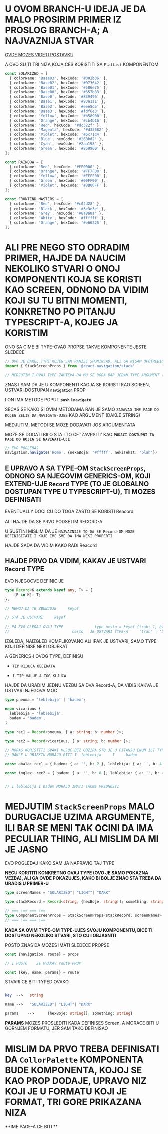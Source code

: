 # U OVOM BRANCH-U IDEJA JE DA MALO PROSIRIM PRIMER IZ PROSLOG BRANCH-A; A NAJVAZNIJA STVAR 

[OVDE MOZES VIDETI POSTAVKU](https://kadikraman.github.io/react-native-v2/navigation-exercise)

A OVO SU TI TRI NIZA KOJA CES KORISTITI SA `FlatList` KOMPONENTOM

```ts
const SOLARIZED = [
  { colorName: 'Base03', hexCode: '#002b36' },
  { colorName: 'Base02', hexCode: '#073642' },
  { colorName: 'Base01', hexCode: '#586e75' },
  { colorName: 'Base00', hexCode: '#657b83' },
  { colorName: 'Base0', hexCode: '#839496' },
  { colorName: 'Base1', hexCode: '#93a1a1' },
  { colorName: 'Base2', hexCode: '#eee8d5' },
  { colorName: 'Base3', hexCode: '#fdf6e3' },
  { colorName: 'Yellow', hexCode: '#b58900' },
  { colorName: 'Orange', hexCode: '#cb4b16' },
  { colorName: 'Red', hexCode: '#dc322f' },
  { colorName: 'Magenta', hexCode: '#d33682' },
  { colorName: 'Violet', hexCode: '#6c71c4' },
  { colorName: 'Blue', hexCode: '#268bd2' },
  { colorName: 'Cyan', hexCode: '#2aa198' },
  { colorName: 'Green', hexCode: '#859900' },
];

const RAINBOW = [
  { colorName: 'Red', hexCode: '#FF0000' },
  { colorName: 'Orange', hexCode: '#FF7F00' },
  { colorName: 'Yellow', hexCode: '#FFFF00' },
  { colorName: 'Green', hexCode: '#00FF00' },
  { colorName: 'Violet', hexCode: '#8B00FF' },
];

const FRONTEND_MASTERS = [
  { colorName: 'Red', hexCode: '#c02d28' },
  { colorName: 'Black', hexCode: '#3e3e3e' },
  { colorName: 'Grey', hexCode: '#8a8a8a' },
  { colorName: 'White', hexCode: '#ffffff' },
  { colorName: 'Orange', hexCode: '#e66225' },
];

```

# ALI PRE NEGO STO ODRADIM PRIMER, HAJDE DA NAUCIM NEKOLIKO STVARI O ONOJ KOMPONENTI KOJA SE KORISTI KAO SCREEN, ODNONO DA VIDIM KOJI SU TU BITNI MOMENTI, KONKRETNO PO PITANJU TYPESCRIPT-A, KOJEG JA KORISTIM

ONO SA CIME BI TYPE-OVAO PROPSE TAKVE KOMPONENTE JESTE SLEDECE

```ts
// OVO JE DAKEL TYPE KOJEG SAM RANIJE SPOMINJAO, ALI GA NISAM UPOTREBIO NA BOLJUI NACIN
import { StackScreenProps } from '@react-navigation/stack'

// MEDJUTIM I OVAJ TYPE ZAHTEVA DA MU SE DODA BAR JEDAN TYPE ARGUMENT (GENERIC) 

```

ZNAS I SAM DA JE U KOMPONENTI KAOJA SE KORISTI KAO SCREEN, USTVARI DOSTUPAN **`navigation`** PROP

I ON IMA METODE POPUT **`push`** I **`navigate`**

SECAS SE KAKO SI OVIM METODAMA RANIJE SAMO `ZADAVAO IME PAGE DO KOJEG ZELIS DA NAVIGATE-UJES` KAO ARGUMENT (DAKLE STRING)

MEDJUTIM, METODI SE MOZE DODAVATI JOS ARGUMENTATA

MOZE SE DODATI BILO STA I TO CE 'ZAVRSITI' KAO **`PODACI DOSTUPNI ZA PAGE DO KOJEG SE NAVIGATE-UJE`** 

```ts
// EVO POGLEDAJ
navigation.navigate('Home', {nekaBoja: '#fffff', nekiTekst: "blah"})
```

## E UPRAVO A SA TYPE-OM `StackScreenProps`, ODNONO SA NJEGOVIM GENERICS-OM, KOJI EXTEND-UJE `Record` TYPE (TO JE GLOBALNO DOSTUPAN TYPE U TYPESCRIPT-U), TI MOZES DEFINISATI

EVENTUALLY DOCI CU DO TOGA ZASTO SE KORISTI Reacord

ALI HAJDE DA SE PRVO PODSETIM RECORD-A

U SUSTINI MISLIM DA JE `NAJVAZNIJE TO DA SE Record-OM MOZE DEFINISITATI I KOJE IME SME DA IMA NEKI PROPERTI`

HAJDE SADA DA VIDIM KAKO RADI Reacord

## HAJDE PRVO DA VIDIM, KAKAV JE USTVARI `Record` TYPE

EVO NJEGOCVE DEFINICIJE

```ts
type Record<K extends keyof any, T> = {
    [P in K]: T;
};

// NEMOJ DA TE ZBUNJUJE     keyof

// STA JE USTVARI     keyof

// PA EVO GLEDAJ OVAJ TYPE              type nesto = keyof {trah: 1, blah: "48px"}
//                            nesto   JE USTVARI TYPE-A     'trah' | 'blah'

```

IZGLEDA, NAIZGLED KOMPLIKOVANO ALI IPAK JE USTVARI, SAMO TYPE KOJI DEFINISE NEKI OBJEKAT

A GENERICS-I OVOG TYPE, DEFINISU

- `TIP KLJUCA OBJEKATA`

- `I TIP VALUE-A TOG KLJUCA`

HAJDE DA URADIM JEDNU VEZBU SA DVA Record-A, DA VIDIS KAKVA JE USTVARI NJEGOVA MOC

```ts
type pneuma = 'leblebija' | 'badem';

enum vicarious {
  leblebija = 'leblebija',
  badem = 'badem',
}

type rec1 = Record<pneuma, { a: string; b: number }>;

type rec2 = Record<vicarious, { a: string; b: number }>;

// MORAS KORISTITI SVAKI KLJUC BEZ OBZIRA STO JE U PITANJU ENUM ILI TYPE SA |
// DAKLE U OBJEKTU MORAJU BITI I  leblebija     I     badem

const abala: rec1 = { badem: { a: '', b: 2 }, leblebija: { a: '', b: 4 } };

const inglez: rec2 = { badem: { a: '', b: 8 }, leblebija: { a: '', b: 48 } };


// I leblebija I badem MORAJU IMATI TACNE VREDNOSTI   

```

# MEDJUTIM `StackScreenProps` MALO DURUGACIJE UZIMA ARGUMENTE, ILI BAR SE MENI TAK OCINI DA IMA PECULIAR THING, ALI MISLIM DA MI JE JASNO

EVO POGLEDAJ KAKO SAM JA NAPRAVIO TAJ TYPE

**NECU KORITITI KONKRETNO OVAJ TYPE (OVO JE SAMO POKAZNA VEZBA), ALI GA OVDE POKAZUJES, KAKO BI BOLJE ZNAO STA TREBA DA URADIS U PRIMER-U**

```ts
type screenNames = "SOLARIZED"| "LIGHT"| "DARK"

type stackRecord = Record<string, {hexBoje: string[]; something: string }>

// === !== === !==
type ComponentScreenProps = StackScreenProps<stackRecord, screenNames>
// === !== === !==
```

**KADA SA OVIM TYPE-OM TYPE-UJES SVOJU KOMPONENTU, BICE TI DOSTUPNO NEKOLIKO STVARI, STO CU I OBJASNITI**

POSTO ZNAS DA MOZES IMATI SLEDECE PROPSE

```ts
const {navigation, route} = props

// I POSTO    JE OVAKAV route PROP

const {key, name, params} = route

```

STVARI CE BITI TYPED OVAKO

```php

key  -->   string

name -->   "SOLARIZED"| "LIGHT"| "DARK"

params    -->      {hexBoje: string[]; something: string}  

```

**PARAMS** MOZES PROSLEDITI KADA DEFINISES Screen, A MORACE BITI U GORNJEM FORMATU, JER SAM TAKO DEFINISAO






# MISLIM DA PRVO TREBA DEFINISATI DA `CollorPalette` KOMPONENTA BUDE KOMPONENTA, KOJOJ SE KAO PROP DODAJE, UPRAVO NIZ KOJI JE U FORMATU KOJI JE FORMAT, TRI GORE PRIKAZANA NIZA

**IME PAGE-A CE BITI **

